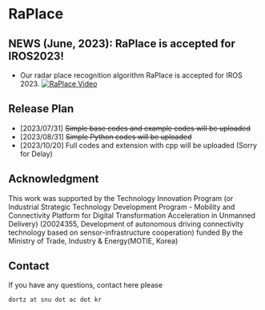 # RaPlace

## NEWS (June, 2023): RaPlace is accepted for IROS2023!
- Our radar place recognition algorithm RaPlace is accepted for IROS 2023. 
  [![RaPlace Video](http://img.youtube.com/vi/wMWdVi6WZdQ/0.jpg)](https://youtu.be/wMWdVi6WZdQ=0s)

## Release Plan
- [2023/07/31] ~~Simple base codes and example codes will be uploaded~~
- [2023/08/31] ~~Simple Python codes will be uploaded~~
- [2023/10/20] Full codes and extension with cpp will be uploaded (Sorry for Delay)


## Acknowledgment
This work was supported by the Technology Innovation Program (or Industrial Strategic Technology Development Program - Mobility and Connectivity Platform for Digital Transformation Acceleration in Unmanned Delivery) (20024355, Development of autonomous driving connectivity technology based on sensor-infrastructure cooperation) funded By the Ministry of Trade, Industry & Energy(MOTIE, Korea)

## Contact
If you have any questions, contact here please
 ```
 dortz at snu dot ac dot kr
 ```
